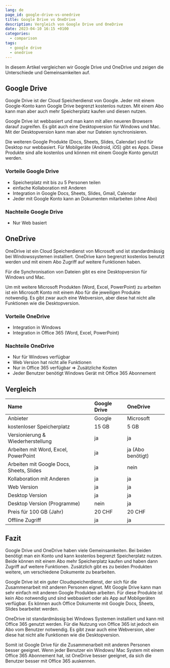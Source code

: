```yaml
---
lang: de
page_id: google-drive-vs-onedrive
title: Google Drive vs OneDrive
description: Vergleich von Google Drive und OneDrive
date: 2023-04-10 16:15 +0100
categories:
  - comparison
tags:
  - google drive
  - onedrive
---
```


In diesem Artikel vergleichen wir Google Drive und OneDrive und zeigen die Unterschiede und Gemeinsamkeiten auf.

## Google Drive

Google Drive ist der Cloud Speicherdienst von Google. Jeder mit einem Google-Konto kann Google Drive begrenzt kostenlos nutzen. Mit einem Abo kann man aber auch mehr Speicherplatz kaufen und diesen nutzen.

Google Drive ist webbasiert und man kann mit allen neueren Browsern darauf zugreifen. Es gibt auch eine Desktopversion für Windows und Mac. Mit der Desktopversion kann man aber nur Dateien synchronisieren.

Die weiteren Google Produkte (Docs, Sheets, Slides, Calendar) sind für Desktop nur webbasiert. Für Mobilgeräte (Android, iOS) gibt es Apps. Diese Produkte sind alle kostenlos und können mit einem Google Konto genutzt werden.

### Vorteile Google Drive

- Speicherplatz mit bis zu 5 Personen teilen
- einfache Kollaboration mit Anderen
- Integration in Google Docs, Sheets, Slides, Gmail, Calendar
- Jeder mit Google Konto kann an Dokumenten mitarbeiten (ohne Abo)

### Nachteile Google Drive

- Nur Web basiert

## OneDrive

OneDrive ist ein Cloud Speicherdienst von Microsoft und ist standardmässig bei Windowssystemen installiert. OneDrive kann begrenzt kostenlos benutzt werden und mit einem Abo Zugriff auf weitere Funktionen haben.

Für die Synchronisation von Dateien gibt es eine Desktopversion für Windows und Mac.

Um mit weitere Microsoft Produkten (Word, Excel, PowerPoint) zu arbeiten ist ein Microsoft Konto mit einem Abo für die jeweiligen Produkte notwendig. Es gibt zwar auch eine Webversion, aber diese hat nicht alle Funktionen wie die Desktopversion.

### Vorteile OneDrive

- Integration in Windows
- Integration in Office 365 (Word, Excel, PowerPoint)

### Nachteile OneDrive

- Nur für Windows verfügbar
- Web Version hat nicht alle Funktionen
- Nur in Office 365 verfügbar ⇒ Zusätzliche Kosten
- Jeder Benutzer benötigt Windows Gerät mit Office 365 Abonnement

## Vergleich

| Name                                     | Google Drive | OneDrive          |
|:---------------------------------------- |:------------ |:----------------- |
| Anbieter                                 | Google       | Microsoft         |
| kostenloser Speicherplatz                | 15 GB        | 5 GB              |
| Versionierung & Wiederherstellung        | ja           | ja                |
| Arbeiten mit Word, Excel, PowerPoint     | ja           | ja (Abo benötigt) |
| Arbeiten mit Google Docs, Sheets, Slides | ja           | nein              |
| Kollaboration mit Anderen                | ja           | ja                |
| Web Version                              | ja           | ja                |
| Desktop Version                          | ja           | ja                |
| Desktop Version (Programme)              | nein         | ja                |
| Preis für 100 GB (Jahr)                  | 20 CHF       | 20 CHF            |
| Offline Zugriff                          | ja           | ja                |

## Fazit

Google Drive und OneDrive haben viele Gemeinsamkeiten. Bei beiden benötigt man ein Konto und kann kostenlos begrenzt Speicherplatz nutzen. Beide können mit einem Abo mehr Speicherplatz kaufen und haben dann Zugriff auf weitere Funktionen. Zusätzlich gibt es zu beiden Produkten weitere, um verschiedene Dokumente zu bearbeiten.

Google Drive ist ein guter Cloudspeicherdienst, der sich für die Zusammenarbeit mit anderen Personen eignet. Mit Google Drive kann man sehr einfach mit anderen Google Produkten arbeiten. Für diese Produkte ist kein Abo notwendig und sind webbasiert oder als App auf Mobilgeräten verfügbar. Es können auch Office Dokumente mit Google Docs, Sheets, Slides bearbeitet werden.

OneDrive ist standardmässig bei Windows Systemen installiert und kann mit Office 365 genutzt werden. Für die Nutzung von Office 365 ist jedoch ein Abo vom Benutzer notwendig. Es gibt zwar auch eine Webversion, aber diese hat nicht alle Funktionen wie die Desktopversion.

Somit ist Google Drive für die Zusammenarbeit mit anderen Personen besser geeignet. Wenn jeder Benutzer ein Windows/ Mac System mit einem Office 365 Abonnement hat, ist OneDrive besser geeignet, da sich die Benutzer besser mit Office 365 auskennen.
